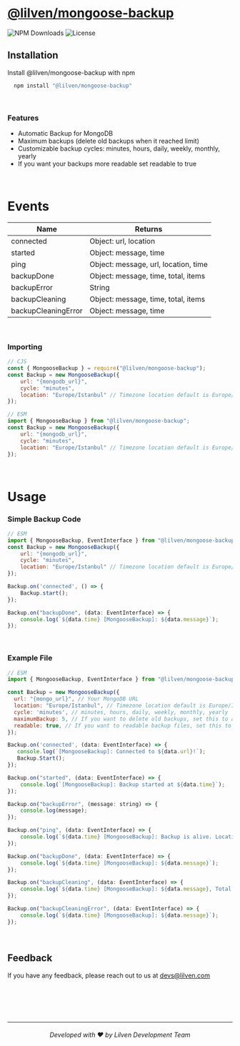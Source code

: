 

# [@lilven/mongoose-backup](https://npmjs.com/package/@lilven/mongoose-backup)
![NPM Downloads](https://img.shields.io/npm/dm/@lilven/mongoose-backup?style=for-the-badge)
![License](https://img.shields.io/npm/l/@lilven/mongoose-backup?style=for-the-badge)

## Installation

Install @lilven/mongoose-backup with npm

```bash
  npm install "@lilven/mongoose-backup"
```

<br>

### Features

- Automatic Backup for MongoDB
- Maximum backups (delete old backups when it reached limit)
- Customizable backup cycles: minutes, hours, daily, weekly, monthly, yearly
- If you want your backups more readable set readable to true

<br>

# Events

| Name  |  Returns |
|---|---|
| connected  | Object: url, location |
| started  | Object: message, time |
| ping  | Object: message, url, location, time |
| backupDone | Object: message, time, total, items |
| backupError  | String |
| backupCleaning  | Object: message, time, total, items |
| backupCleaningError  | Object: message, time |

<br>

### Importing

```js
// CJS
const { MongooseBackup } = require("@lilven/mongoose-backup");
const Backup = new MongooseBackup({
    url: "{mongodb_url}",
    cycle: "minutes",
    location: "Europe/Istanbul" // Timezone location default is Europe/Istanbul
});

// ESM
import { MongooseBackup } from "@lilven/mongoose-backup";
const Backup = new MongooseBackup({
    url: "{mongodb_url}",
    cycle: "minutes",
    location: "Europe/Istanbul" // Timezone location default is Europe/Istanbul
});
```

<br>

# Usage

### Simple Backup Code
```js
// ESM
import { MongooseBackup, EventInterface } from "@lilven/mongoose-backup";
const Backup = new MongooseBackup({
    url: "{mongodb_url}",
    cycle: "minutes",
    location: "Europe/Istanbul" // Timezone location default is Europe/Istanbul
});

Backup.on('connected', () => {
    Backup.start();
});

Backup.on("backupDone", (data: EventInterface) => {
    console.log(`${data.time} [MongooseBackup]: ${data.message}`);
});
```

<br>

### Example File
```js
// ESM
import { MongooseBackup, EventInterface } from "@lilven/mongoose-backup";

const Backup = new MongooseBackup({
  url: "{mongo_url}", // Your MongoDB URL
  location: "Europe/Istanbul", // Timezone location default is Europe/Istanbul
  cycle: 'minutes', // minutes, hours, daily, weekly, monthly, yearly
  maximumBackup: 5, // If you want to delete old backups, set this to a number. Default is Infinity.
  readable: true, // If you want to readable backup files, set this to true. Default is false.
});

Backup.on('connected', (data: EventInterface) => {
   console.log(`[MongooseBackup]: Connected to ${data.url}!`);
   Backup.Start();
});

Backup.on("started", (data: EventInterface) => {
    console.log(`[MongooseBackup]: Backup started at ${data.time}`);
});

Backup.on("backupError", (message: string) => {
    console.log(message);
});

Backup.on("ping", (data: EventInterface) => {
    console.log(`${data.time} [MongooseBackup]: Backup is alive. Location: ${data.location}`);
});

Backup.on("backupDone", (data: EventInterface) => {
    console.log(`${data.time} [MongooseBackup]: ${data.message}`);
});

Backup.on("backupCleaning", (data: EventInterface) => {
    console.log(`${data.time} [MongooseBackup]: ${data.message}, Total: ${data.total}, Items: ${data.items}`);
});

Backup.on("backupCleaningError", (data: EventInterface) => {
    console.log(`${data.time} [MongooseBackup]: ${data.message}`);
});
```

<br>

## Feedback

If you have any feedback, please reach out to us at devs@lilven.com

<br><br><br><br>

---
<h6 align="center">Developed with ❤️ by Lilven Development Team</h6>
